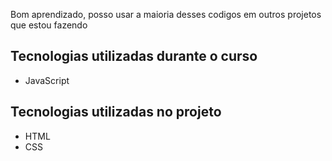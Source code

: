<p> Bom aprendizado, posso usar a maioria desses codigos em outros projetos que estou fazendo</p>

## Tecnologias utilizadas durante o curso
* JavaScript

## Tecnologias utilizadas no projeto
* HTML
* CSS
